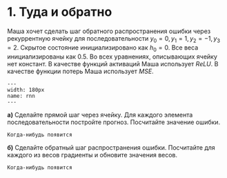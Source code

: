# 1. Туда и обратно 

Маша хочет сделать шаг обратного распространения ошибки через рекуррентную ячейку для последовательности $y_0 = 0, y_1=1, y_2 = -1, y_3 =2$. Скрытое состояние инициализировано как $h_0 = 0$. Все веса инициализированы как $0.5$. Во всех уравнениях, описывающих ячейку нет констант. В качестве функций активаций Маша использует $ReLU$. В качестве функции потерь Маша использует $MSE$. 


```{figure} ../images/problem_set_09/img01_rnn.png
---
width: 180px
name: rnn
---
```

__а)__ Сделайте прямой шаг через ячейку. Для каждого элемента последовательности постройте прогноз. Посчитайте значение ошибки. 


```{dropdown} Решение
Когда-нибудь появится
```

__б)__ Сделайте обратный шаг распространения ошибки. Посчитайте для каждого из весов градиенты и обновите значения весов.


```{dropdown} Решение
Когда-нибудь появится
```
